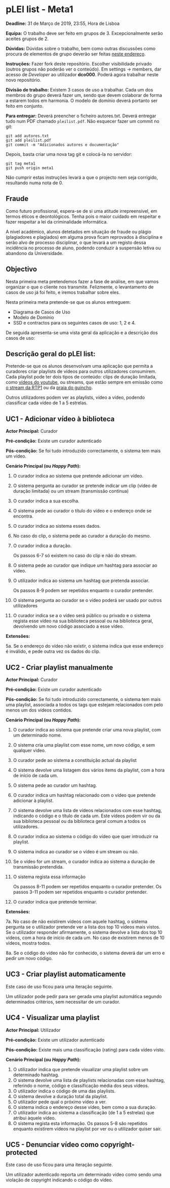 pLEI list - Meta1
=================

**Deadline:** 31 de Março de 2019, 23:55, Hora de Lisboa

**Equipa:** O trabalho deve ser feito em grupos de 3. Excepcionalmente serão aceites grupos de 2.

**Dúvidas:** Dúvidas sobre o trabalho, bem como outras discussões como procura de elementos de grupo deverão ser feitas [neste endereço](https://git.alunos.di.fc.ul.pt/dco0001/dco_plei_list/issues).

**Instruções:** Fazer fork deste repositório. Escolher visibilidade privado (outros grupos não poderão ver o conteúdo). Em settings -> members, dar acesso de _Developer_ ao utilizador **dco000**. Poderá agora trabalhar neste novo repositório. 

**Divisão de trabalho:** Existem 3 casos de uso a trabalhar. Cada um dos membros do grupo deverá fazer um, sendo que devem colaborar de forma a estarem todos em harmonia. O modelo de domínio deverá portanto ser feito em conjunto.

**Para entregar:** Deverá preencher o ficheiro autores.txt. Deverá entregar tudo num PDF chamado ```pleilist.pdf```. Não esquecer fazer um commit no git:

```
git add autores.txt
git add pleilist.pdf
git commit -m "Adicionados autores e documentação"
```

Depois, basta criar uma nova tag git e colocá-la no servidor:

```
git tag meta1
git push origin meta1
```

Não cumprir estas instruções levará a que o projecto nem seja corrigido, resultando numa nota de 0.

Fraude
------

Como futuro profissional, espera-se de si uma atitude irrepreensível,
em termos éticos e deontológicos. Tenha pois o maior cuidado em
respeitar e fazer respeitar a lei da criminalidade informática.

A nível académico, alunos detetados em situação de fraude ou plágio
(plagiadores e plagiados) em alguma prova ficam reprovados à
disciplina e serão alvo de processo disciplinar, o que levará a um
registo dessa incidência no processo de aluno, podendo conduzir à
suspensão letiva ou abandono da Universidade.

Objectivo
---------

Nesta primeira meta pretendemos fazer a fase de análise, em que vamos
organizar o que o cliente nos transmite. Felizmente, o levantamento de casos
de uso já foi feito, e iremos trabalhar sobre eles.

Nesta primeira meta pretende-se que os alunos entreguem:

* Diagrama de Casos de Uso
* Modelo de Domínio
* SSD e contractos para os seguintes casos de uso: 1, 2 e 4.

De seguida apresenta-se uma vista geral da aplicação e a descrição dos casos de uso:


Descrição geral do pLEI list:
-----------------------------

Pretende-se que os alunos desenvolvam uma aplicação que permita a curadores criar playlists de vídeos para outros utilizadores consumirem. Cada playlist pode ter dois tipos de conteúdo: clips de duração limitada, como [vídeos do youtube](https://www.youtube.com/watch?v=GTFXkXp_pig), ou streams, que estão sempre em emissão como [o stream da RTP1](https://www.rtp.pt/play/direto/rtp1) ou da [praia do guincho](https://beachcam.meo.pt/livecams/praia-do-guincho/).

Outros utilizadores podem ver as playlists, vídeo a vídeo, podendo classificar cada vídeo de 1 a 5 estrelas. 



UC1 - Adicionar vídeo à biblioteca
------------------------------------------

**Actor Principal:** Curador

**Pré-condição:** Existe um curador autenticado

**Pós-condição:** Se foi tudo introduzido correctamente, o sistema tem mais um vídeo.

**Cenário Principal (ou _Happy Path_):**

1. O curador indica ao sistema que pretende adicionar um vídeo.
2. O sistema pergunta ao curador se pretende indicar um clip (vídeo de duração limitada) ou um stream (transmissão contínua)
3. O curador indica a sua escolha.
4. O sistema pede ao curador o título do vídeo e o endereço onde se encontra.
5. O curador indica ao sistema esses dados.
6. No caso do clip, o sistema pede ao curador a duração do mesmo.
7. O curador indica a duração.

    Os passos 6-7 só existem no caso do clip e não do stream.

8. O sistema pede ao curador que indique um hashtag para associar ao vídeo.
9. O utilizador indica ao sistema um hashtag que pretenda associar.

    Os passos 8-9 podem ser repetidos enquanto o curador pretender.

10. O sistema pergunta ao curador se o vídeo poderá ser usado por outros utilizadores
11. O curador indica se a o vídeo será público ou privado e o sistema regista esse vídeo na sua biblioteca pessoal ou na biblioteca geral, devolvendo um novo código associado a esse vídeo.

**Extensões:**

5a. Se o endereço do vídeo não existir, o sistema indica que esse endereço é inválido, e pede outra vez os dados do clip.



UC2 - Criar playlist manualmente
------------------------------------------

**Actor Principal:** Curador

**Pré-condição:** Existe um curador autenticado

**Pós-condição:** Se foi tudo introduzido correctamente, o sistema tem mais uma playlist, associada a todos os tags que estejam relacionados com pelo menos um dos vídeos contidos.

**Cenário Principal (ou _Happy Path_):**

1. O curador indica ao sistema que pretende criar uma nova playlist, com um determinado nome.
2. O sistema cria uma playlist com esse nome, um novo código, e sem qualquer video.
3. O curador pede ao sistema a constituição actual da playlist
4. O sistema devolve uma listagem dos vários items da playlist, com a hora de início de cada um.
5. O sistema pede ao curador um hashtag.
6. O curador indica um hashtag relacionado com o vídeo que pretende adicionar à playlist.
7. O sistema devolve uma lista de vídeos relacionados com esse hashtag, indicando o código e o título de cada um. Este vídeos podem vir ou da sua biblioteca pessoal ou da biblioteca geral comum a todos os utilizadores.
8. O curador indica ao sistema o código do vídeo que quer introduzir na playlist.
9. O sistema indica ao curador se o vídeo é um stream ou não.
10. Se o vídeo for um stream, o curador indica ao sistema a duração de transmissão pretendida.
11. O sistema regista essa informação

    Os passos 8-11 podem ser repetidos enquanto o curador pretender.
    Os passos 3-11 podem ser repetidos enquanto o curador pretender.

12. O curador indica que pretende terminar.

**Extensões:**

7a. No caso de não existirem vídeos com aquele hashtag, o sistema pergunta se o utilizador pretende ver a lista dos top 10 vídeos mais vistos. Se o utilizador responder afirmamente, o sistema devolve a lista dos top 10 vídeos, com a hora de início de cada um. No caso de existirem menos de 10 vídeos, mostra todos.

8a. Se o código do vídeo não for conhecido, o sistema deverá dar um erro e pedir um novo código.


UC3 - Criar playlist automaticamente
------------------------------------------

Este caso de uso ficou para uma iteração seguinte.

Um utilizador pode pedir para ser gerada uma playlist automática segundo determinados critérios, sem necessitar de um curador.



UC4 - Visualizar uma playlist
------------------------------------------

**Actor Principal:** Utilizador

**Pré-condição:** Existe um utilizador autenticado

**Pós-condição:** Existe mais uma classificação (rating) para cada vídeo visto.

**Cenário Principal (ou _Happy Path_):**

1. O utilizador indica que pretende visualizar uma playlist sobre um determinado hashtag.
2. O sistema devolve uma lista de playlists relacionadas com esse hashtag, referindo o nome, código e classificação média dos seus vídeos.
3. O utilizador indica o código de uma das playlists.
4. O sistema devolve a duração total da playlist.
5. O utilizador pede qual o próximo vídeo a ver.
6. O sistema indica o endereço desse vídeo, bem como a sua duração.
7. O utilizador indica ao sistema a classificação (de 1 a 5 estrelas) que atribui àquele vídeo.
8. O sistema regista esta informação.
    Os passos 5-8 são repetidos enquanto existirem vídeos na playlist por ver ou o utilizador quiser sair.


UC5 - Denunciar vídeo como copyright-protected
----------------------------------------------

Este caso de uso ficou para uma iteração seguinte.

Um utilizador autenticado reporta um determinado vídeo como sendo uma violação de copyright indicando o código do vídeo.




